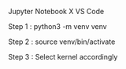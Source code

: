 Jupyter Notebook X VS Code

Step 1 : python3 -m venv venv

Step 2 : source venv/bin/activate

Step 3 : Select kernel accordingly
